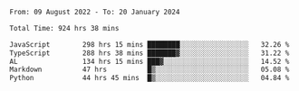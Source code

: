 
<!--START_SECTION:waka-->

```txt
From: 09 August 2022 - To: 20 January 2024

Total Time: 924 hrs 38 mins

JavaScript        298 hrs 15 mins ████████░░░░░░░░░░░░░░░░░   32.26 %
TypeScript        288 hrs 38 mins ███████▓░░░░░░░░░░░░░░░░░   31.22 %
AL                134 hrs 15 mins ███▓░░░░░░░░░░░░░░░░░░░░░   14.52 %
Markdown          47 hrs          █▒░░░░░░░░░░░░░░░░░░░░░░░   05.08 %
Python            44 hrs 45 mins  █▒░░░░░░░░░░░░░░░░░░░░░░░   04.84 %
```

<!--END_SECTION:waka-->











